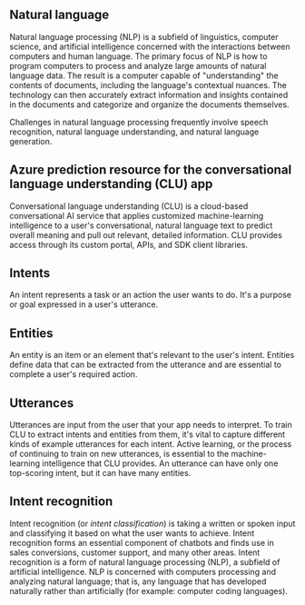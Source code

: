 ## Natural language

Natural language processing (NLP) is a subfield of linguistics, computer science, and artificial intelligence concerned with the interactions between computers and human language. The primary focus of NLP is how to program computers to process and analyze large amounts of natural language data. The result is a computer capable of "understanding" the contents of documents, including the language's contextual nuances. The technology can then accurately extract information and insights contained in the documents and categorize and organize the documents themselves.

Challenges in natural language processing frequently involve speech recognition, natural language understanding, and natural language generation.

## Azure prediction resource for the conversational language understanding (CLU) app

Conversational language understanding (CLU) is a cloud-based conversational AI service that applies customized machine-learning intelligence to a user's conversational, natural language text to predict overall meaning and pull out relevant, detailed information. CLU provides access through its custom portal, APIs, and SDK client libraries.

## Intents

An intent represents a task or an action the user wants to do. It's a purpose or goal expressed in a user's utterance.

## Entities

An entity is an item or an element that's relevant to the user's intent. Entities define data that can be extracted from the utterance and are essential to complete a user's required action.

## Utterances

Utterances are input from the user that your app needs to interpret. To train CLU to extract intents and entities from them, it's vital to capture different kinds of example utterances for each intent. Active learning, or the process of continuing to train on new utterances, is essential to the machine-learning intelligence that CLU provides. An utterance can have only one top-scoring intent, but it can have many entities.

## Intent recognition

Intent recognition (or _intent classification_) is taking a written or spoken input and classifying it based on what the user wants to achieve. Intent recognition forms an essential component of chatbots and finds use in sales conversions, customer support, and many other areas.
Intent recognition is a form of natural language processing (NLP), a subfield of artificial intelligence. NLP is concerned with computers processing and analyzing natural language; that is, any language that has developed naturally rather than artificially (for example: computer coding languages).
